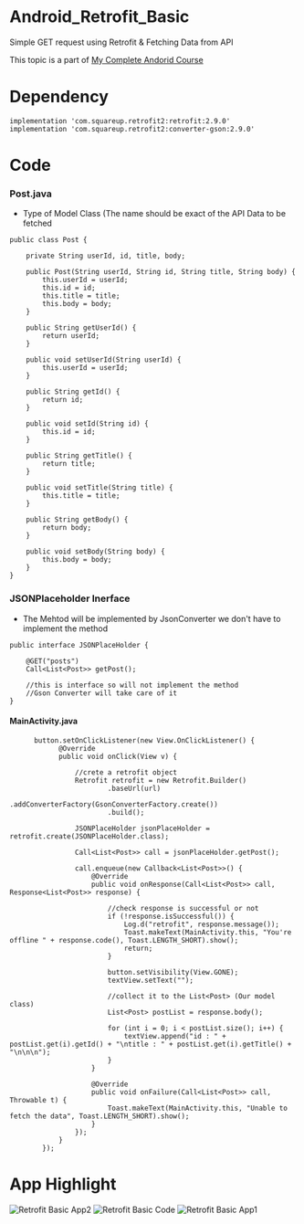 # Android_Retrofit_Basic
Simple GET request using Retrofit &amp; Fetching Data from API

This topic is a part of [My Complete Andorid Course](https://github.com/ananddasani/Android_Apps)

# Dependency
```
implementation 'com.squareup.retrofit2:retrofit:2.9.0'
implementation 'com.squareup.retrofit2:converter-gson:2.9.0'
```

# Code

### Post.java
- Type of Model Class (The name should be exact of the API Data to be fetched
```
public class Post {

    private String userId, id, title, body;

    public Post(String userId, String id, String title, String body) {
        this.userId = userId;
        this.id = id;
        this.title = title;
        this.body = body;
    }

    public String getUserId() {
        return userId;
    }

    public void setUserId(String userId) {
        this.userId = userId;
    }

    public String getId() {
        return id;
    }

    public void setId(String id) {
        this.id = id;
    }

    public String getTitle() {
        return title;
    }

    public void setTitle(String title) {
        this.title = title;
    }

    public String getBody() {
        return body;
    }

    public void setBody(String body) {
        this.body = body;
    }
}
```

### JSONPlaceholder Inerface
- The Mehtod will be implemented by JsonConverter we don't have to implement the method
```
public interface JSONPlaceHolder {

    @GET("posts")
    Call<List<Post>> getPost();

    //this is interface so will not implement the method
    //Gson Converter will take care of it
}
```

#### MainActivity.java
```
      button.setOnClickListener(new View.OnClickListener() {
            @Override
            public void onClick(View v) {

                //crete a retrofit object
                Retrofit retrofit = new Retrofit.Builder()
                        .baseUrl(url)
                        .addConverterFactory(GsonConverterFactory.create())
                        .build();

                JSONPlaceHolder jsonPlaceHolder = retrofit.create(JSONPlaceHolder.class);

                Call<List<Post>> call = jsonPlaceHolder.getPost();

                call.enqueue(new Callback<List<Post>>() {
                    @Override
                    public void onResponse(Call<List<Post>> call, Response<List<Post>> response) {

                        //check response is successful or not
                        if (!response.isSuccessful()) {
                            Log.d("retrofit", response.message());
                            Toast.makeText(MainActivity.this, "You're offline " + response.code(), Toast.LENGTH_SHORT).show();
                            return;
                        }

                        button.setVisibility(View.GONE);
                        textView.setText("");

                        //collect it to the List<Post> (Our model class)
                        List<Post> postList = response.body();

                        for (int i = 0; i < postList.size(); i++) {
                            textView.append("id : " + postList.get(i).getId() + "\ntitle : " + postList.get(i).getTitle() + "\n\n\n");
                        }
                    }

                    @Override
                    public void onFailure(Call<List<Post>> call, Throwable t) {
                        Toast.makeText(MainActivity.this, "Unable to fetch the data", Toast.LENGTH_SHORT).show();
                    }
                });
            }
        });
```

# App Highlight
![Retrofit Basic App2](https://user-images.githubusercontent.com/74413402/192093589-a40cbeb4-c07c-444a-8b16-ff1ecc78f3b8.png)
![Retrofit Basic Code](https://user-images.githubusercontent.com/74413402/192093590-5052a67c-7533-4df1-a0b2-9871d50036bd.png)
![Retrofit Basic App1](https://user-images.githubusercontent.com/74413402/192093587-09948e6f-4008-4fb0-88c1-79ff15daec80.png)
